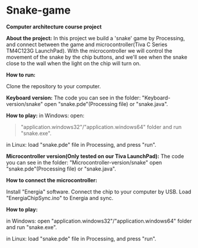 # Snake-game


**Computer architecture course project**

**About the project:**
In this project we build a 'snake' game by Processing,
and connect between the game and microcontroller(Tiva C Series TM4C123G LaunchPad).
With the microcontroller we will control the movement of the snake by the chip buttons,
and we'll see when the snake close to the wall when the light on the chip will turn on.


**How to run:**

Clone the repository to your computer.

**Keyboard version:**
The code you can see in the folder:
"Keyboard-version/snake"
open "snake.pde"(Processing file)
or "snake.java".

**How to play:**
in Windows:
open:
>"application.windows32"/"application.windows64" 
folder
and run "snake.exe".

in Linux:
load "snake.pde" file in Processing, and press "run".

**Microcontroller version(Only tested on our Tiva LaunchPad):**
The code you can see in the folder:
"Microcontroller-version/snake"
open "snake.pde"(Processing file)
or "snake.java".

**How to connect the microcontroller:**

Install "Energia" software.
Connect the chip to your computer by USB.
Load "EnergiaChipSync.ino" to Energia and sync.

**How to play:**

in Windows:
open "application.windows32"/"application.windows64" folder
and run "snake.exe".

in Linux:
load "snake.pde" file in Processing, and press "run".